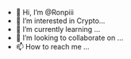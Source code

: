- 👋 Hi, I’m @Ronpiii
- 👀 I’m interested in Crypto...
- 🌱 I’m currently learning ...
- 💞️ I’m looking to collaborate on ...
- 📫 How to reach me ...

<!---
Ronpiii/Ronpiii is a ✨ special ✨ repository because its `README.md` (this file) appears on your GitHub profile.
You can click the Preview link to take a look at your changes.
--->
